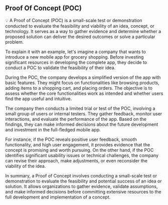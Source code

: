 ## Proof Of Concept (POC)

<aside>
💡 A Proof of Concept (POC) is a small-scale test or demonstration conducted to evaluate the feasibility and viability of an idea, concept, or technology. It serves as a way to gather evidence and determine whether a proposed solution can deliver the desired outcomes or solve a particular problem.

To explain it with an example, let's imagine a company that wants to introduce a new mobile app for grocery shopping. Before investing significant resources in developing the complete app, they decide to conduct a POC to validate the feasibility of their idea.

During the POC, the company develops a simplified version of the app with basic features. They might focus on functionalities like browsing products, adding items to a shopping cart, and placing orders. The objective is to assess whether the core functionalities work as intended and whether users find the app useful and intuitive.

The company then conducts a limited trial or test of the POC, involving a small group of users or internal testers. They gather feedback, monitor user interactions, and evaluate the performance of the app. Based on the findings, they can make informed decisions about the future development and investment in the full-fledged mobile app.

For instance, if the POC reveals positive user feedback, smooth functionality, and high user engagement, it provides evidence that the concept is promising and worth pursuing. On the other hand, if the POC identifies significant usability issues or technical challenges, the company can revise their approach, make adjustments, or even reconsider the viability of the idea.

In summary, a Proof of Concept involves conducting a small-scale test or demonstration to evaluate the feasibility and potential success of an idea or solution. It allows organizations to gather evidence, validate assumptions, and make informed decisions before committing extensive resources to the full development and implementation of a concept.

</aside>